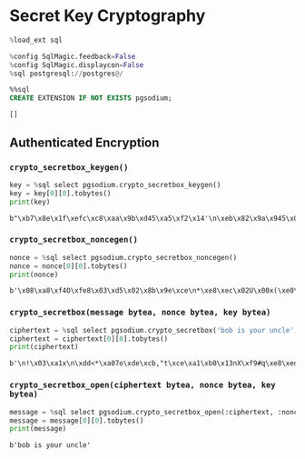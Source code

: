 # Secret Key Cryptography


```python
%load_ext sql
```


```python
%config SqlMagic.feedback=False
%config SqlMagic.displaycon=False
%sql postgresql://postgres@/
```


```sql
%%sql 
CREATE EXTENSION IF NOT EXISTS pgsodium;
```




    []



## Authenticated Encryption

### `crypto_secretbox_keygen()`


```python
key = %sql select pgsodium.crypto_secretbox_keygen()
key = key[0][0].tobytes()
print(key)
```

    b"\xb7\x8e\x1f\xefc\xc8\xaa\x9b\xd45\xa5\xf2\x14'\n\xeb\x82\x9a\x945\x07Z}\xf33\x17JA\x84\xa7}f"


### `crypto_secretbox_noncegen()`


```python
nonce = %sql select pgsodium.crypto_secretbox_noncegen()
nonce = nonce[0][0].tobytes()
print(nonce)
```

    b'\x08\xa8\xf4O\xfe8\x03\xd5\x02\x8b\x9e\xce\n*\xe8\xec\x02U\x00x(\xe0\x1d\xea'


### `crypto_secretbox(message bytea, nonce bytea, key bytea)`


```python
ciphertext = %sql select pgsodium.crypto_secretbox('bob is your uncle', :nonce, :key)
ciphertext = ciphertext[0][0].tobytes()
print(ciphertext)
```

    b'\n!\x03\xa1x\n\xdd<*\xa07o\xde\xcb,"t\xce\xa1\xb0\x13nX\xf9#q\xe8\xedo\x19~.\xb0'


### `crypto_secretbox_open(ciphertext bytea, nonce bytea, key bytea)`


```python
message = %sql select pgsodium.crypto_secretbox_open(:ciphertext, :nonce, :key)
message = message[0][0].tobytes()
print(message)
```

    b'bob is your uncle'

